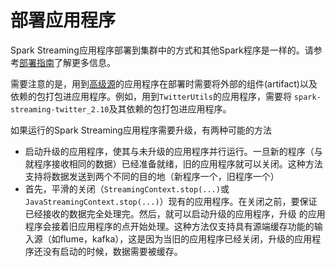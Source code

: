 # 部署应用程序

Spark Streaming应用程序部署到集群中的方式和其他Spark程序是一样的。请参考[部署指南](../../deploying/README.md)了解更多信息。

需要注意的是，用到[高级源](input-DStreams.md)的应用程序在部署时需要将外部的组件(artifact)以及依赖的包打包进应用程序。例如，用到`TwitterUtils`的应用程序，需要将
`spark-streaming-twitter_2.10`及其依赖的包打包进应用程序。

如果运行的Spark Streaming应用程序需要升级，有两种可能的方法

- 启动升级的应用程序，使其与未升级的应用程序并行运行。一旦新的程序（与就程序接收相同的数据）已经准备就绪，旧的应用程序就可以关闭。这种方法支持将数据发送到两个不同的目的地（新程序一个，旧程序一个）
- 首先，平滑的关闭（`StreamingContext.stop(...)`或`JavaStreamingContext.stop(...)`）现有的应用程序。在关闭之前，要保证已经接收的数据完全处理完。然后，就可以启动升级的应用程序，升级
的应用程序会接着旧应用程序的点开始处理。这种方法仅支持具有源端缓存功能的输入源（如flume，kafka），这是因为当旧的应用程序已经关闭，升级的应用程序还没有启动的时候，数据需要被缓存。

